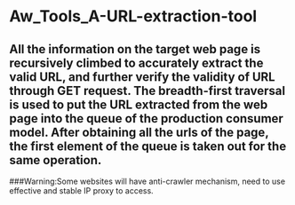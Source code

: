 # Aw_Tools_A-URL-extraction-tool

##  All the information on the target web page is recursively climbed to accurately extract the valid URL, and further verify the validity of URL through GET request. The breadth-first traversal is used to put the URL extracted from the web page into the queue of the production consumer model. After obtaining all the urls of the page, the first element of the queue is taken out for the same operation.

###Warning:Some websites will have anti-crawler mechanism, need to use effective and stable IP proxy to access.
 
